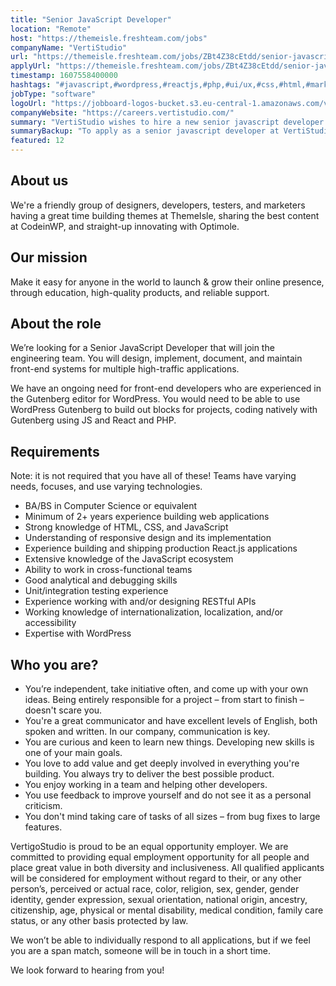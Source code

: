 ```yaml
---
title: "Senior JavaScript Developer"
location: "Remote"
host: "https://themeisle.freshteam.com/jobs"
companyName: "VertiStudio"
url: "https://themeisle.freshteam.com/jobs/ZBt4Z38cEtdd/senior-javascript-developer-remote"
applyUrl: "https://themeisle.freshteam.com/jobs/ZBt4Z38cEtdd/senior-javascript-developer-remote#applicant-form"
timestamp: 1607558400000
hashtags: "#javascript,#wordpress,#reactjs,#php,#ui/ux,#css,#html,#marketing,#content,#analysis"
jobType: "software"
logoUrl: "https://jobboard-logos-bucket.s3.eu-central-1.amazonaws.com/vertistudio"
companyWebsite: "https://careers.vertistudio.com/"
summary: "VertiStudio wishes to hire a new senior javascript developer. If you have 2+ years experience building web applications, consider applying."
summaryBackup: "To apply as a senior javascript developer at VertiStudio, you preferably need to have some knowledge of: #javascript, #ui/ux, #wordpress."
featured: 12
---
```


## About us

We're a friendly group of designers, developers, testers, and marketers having a great time building themes at ThemeIsle, sharing the best content at CodeinWP, and straight-up innovating with Optimole.

## Our mission

Make it easy for anyone in the world to launch & grow their online presence, through education, high-quality products, and reliable support.

## About the role

We’re looking for a Senior JavaScript Developer that will join the engineering team. You will design, implement, document, and maintain front-end systems for multiple high-traffic applications.

We have an ongoing need for front-end developers who are experienced in the Gutenberg editor for WordPress. You would need to be able to use WordPress Gutenberg to build out blocks for projects, coding natively with Gutenberg using JS and React and PHP.

## Requirements

Note: it is not required that you have all of these! Teams have varying needs, focuses, and use varying technologies.

*   BA/BS in Computer Science or equivalent
*   Minimum of 2+ years experience building web applications
*   Strong knowledge of HTML, CSS, and JavaScript
*   Understanding of responsive design and its implementation
*   Experience building and shipping production React.js applications
*   Extensive knowledge of the JavaScript ecosystem
*   Ability to work in cross-functional teams
*   Good analytical and debugging skills
*   Unit/integration testing experience
*   Experience working with and/or designing RESTful APIs
*   Working knowledge of internationalization, localization, and/or accessibility
*   Expertise with WordPress

## Who you are?

*   You’re independent, take initiative often, and come up with your own ideas. Being entirely responsible for a project – from start to finish – doesn't scare you.
*   You're a great communicator and have excellent levels of English, both spoken and written. In our company, communication is key.
*   You are curious and keen to learn new things. Developing new skills is one of your main goals.
*   You love to add value and get deeply involved in everything you're building. You always try to deliver the best possible product.
*   You enjoy working in a team and helping other developers.
*   You use feedback to improve yourself and do not see it as a personal criticism.    
*   You don't mind taking care of tasks of all sizes – from bug fixes to large features.

VertigoStudio is proud to be an equal opportunity employer. We are committed to providing equal employment opportunity for all people and place great value in both diversity and inclusiveness. All qualified applicants will be considered for employment without regard to their, or any other person’s, perceived or actual race, color, religion, sex, gender, gender identity, gender expression, sexual orientation, national origin, ancestry, citizenship, age, physical or mental disability, medical condition, family care status, or any other basis protected by law.

We won’t be able to individually respond to all applications, but if we feel you are a span match, someone will be in touch in a short time.

We look forward to hearing from you!
